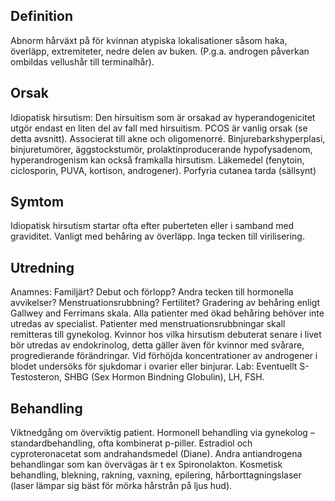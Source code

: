 ## Definition

Abnorm hårväxt på för kvinnan atypiska lokalisationer såsom haka, överläpp, extremiteter, nedre delen av buken. (P.g.a. androgen påverkan ombildas vellushår till terminalhår).

## Orsak

Idiopatisk hirsutism: Den hirsuitism som är orsakad av hyperandogenicitet utgör endast en liten del av fall med hirsuitism.
PCOS är vanlig orsak (se detta avsnitt). Associerat till akne och oligomenorré.
Binjurebarkshyperplasi, binjuretumörer, äggstockstumör, prolaktinproducerande hypofysadenom, hyperandrogenism kan också framkalla hirsutism.
Läkemedel (fenytoin, ciclosporin, PUVA, kortison, androgener).
Porfyria cutanea tarda (sällsynt)

## Symtom

Idiopatisk hirsutism startar ofta efter puberteten eller i samband med graviditet. Vanligt med behåring av överläpp. Inga tecken till virilisering.

## Utredning

Anamnes: Familjärt? Debut och förlopp? Andra tecken till hormonella avvikelser? Menstruationsrubbning? Fertilitet? Gradering av behåring enligt Gallwey and Ferrimans skala. Alla patienter med ökad behåring behöver inte utredas av specialist. Patienter med menstruationsrubbningar skall remitteras till gynekolog. Kvinnor hos vilka hirsutism debuterat senare i livet bör utredas av endokrinolog, detta gäller även för kvinnor med svårare, progredierande förändringar. Vid förhöjda koncentrationer av androgener i blodet undersöks för sjukdomar i ovarier eller binjurar.
Lab: Eventuellt S-Testosteron, SHBG (Sex Hormon Bindning Globulin), LH, FSH.

## Behandling

Viktnedgång om överviktig patient. Hormonell behandling via gynekolog – standardbehandling, ofta kombinerat p-piller. Estradiol och cyproteronacetat som andrahandsmedel (Diane). Andra antiandrogena behandlingar som kan övervägas är t ex Spironolakton. Kosmetisk behandling, blekning, rakning, vaxning, epilering, hårborttagningslaser (laser lämpar sig bäst för mörka hårstrån på ljus hud).

